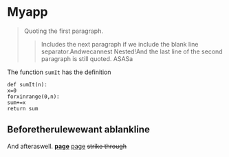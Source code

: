 # Myapp
> Quoting the first paragraph.
>
>>Includes the next paragraph if we include the blank line separator.Andwecannest
>> Nested!And the last line of the second paragraph is still quoted.
ASASa


The function `sumIt` has the definition
```
def sumIt(n):
x=0
forxinrange(0,n):
sum+=x
return sum
```

Beforetherulewewant ablankline
---

And afteraswell.
**[page](test.md)**
[page](test.md)
~~strike through~~ 
